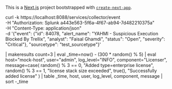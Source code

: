 This is a [Next.js](https://nextjs.org) project bootstrapped with [`create-next-app`](https://nextjs.org/docs/app/api-reference/cli/create-next-app).

curl -k https://localhost:8088/services/collector/event \
  -H "Authorization: Splunk a443e563-5f6a-4f67-ab94-7d482210375a" \
  -H "Content-Type: application/json" \
  -d '{"event": {"id": 84078, "alert_name": "YAHMI - Suspicious Execution Blocked By Trellix", "analyst": "Faisal Ghamdi", "status": "Open", "severity": "Critical"}, "sourcetype": "test_sourcetype"}'

| makeresults count=3
| eval _time=now() - (300 * random() % 5)
| eval host="mock-host", user="admin", log_level="INFO", component="Licenser",
       message=case(
         random() % 3 == 0, "Added type=enterprise license",
         random() % 3 == 1, "license stack size exceeded",
         true(), "Successfully added license"
       )
| table _time, host, user, log_level, component, message
| sort -_time
